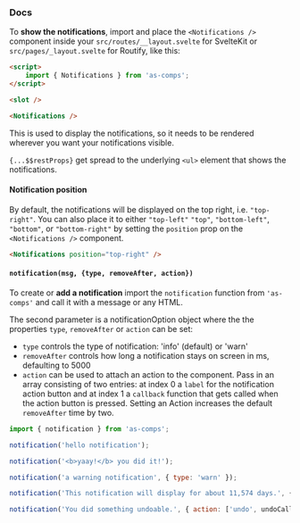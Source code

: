 ### Docs

To **show the notifications**, import and place the `<Notifications />` component
inside your `src/routes/__layout.svelte` for SvelteKit
or `src/pages/_layout.svelte` for Routify, like this:

```html
<script>
	import { Notifications } from 'as-comps';
</script>

<slot />

<Notifications />
```

This is used to display the notifications, so it needs to be rendered wherever you want your notifications
visible.

`{...$$restProps}` get spread to the underlying `<ul>` element that shows the notifications.

#### Notification position

By default, the notifications will be displayed on the top right, i.e. `"top-right"`. You can also place it to either `"top-left"` `"top"`, `"bottom-left"`, `"bottom"`, or `"bottom-right"` by setting the `position` prop on the `<Notifications />` component.

```html
<Notifications position="top-right" />
```

#### `notification(msg, {type, removeAfter, action})`

To create or **add a notification** import the `notification` function from
`'as-comps'` and call it with a message or any HTML.

The second parameter is a notificationOption object where the the properties `type`, `removeAfter` or `action` can be set:

- `type` controls the type of notification: 'info' (default) or 'warn'
- `removeAfter` controls how long a notification stays on screen in ms, defaulting to 5000
- `action` can be used to attach an action to the component. Pass in an array consisting of two entries: at index 0 a `label` for the notification action button and at index 1 a `callback` function that gets called when the action button is pressed. Setting an Action increases the default `removeAfter` time by two.

```js
import { notification } from 'as-comps';

notification('hello notification');

notification('<b>yaay!</b> you did it!');

notification('a warning notification', { type: 'warn' });

notification('This notification will display for about 11,574 days.', { removeAfter: 9001 });

notification('You did something undoable.', { action: ['undo', undoCallback] });
```

<!--
#### Customizing with CSS Custom Properties

The default notification item component can be replaced, but is also highly configurable using
CSS Custom Properties. Overwrite the defaults, either by setting CSS Custom Properties in a global
scope like this:

```css
:root {
	--as-notification-border-radius: 0; /* gives notifications square shape */
}
```

Or you can use <a href="https://svelte.dev/docs#style_props" target="_blank">--style-props sugar</a>:

```html
<Notifications --as-notification-border-radius="999px" />
gives notifications pill shape
```

##### Full list of CSS Custom Properties with defaults

<details>
  <summary>
    Toggle full list
  </summary>

<pre class="language-css">
  <code class="language-css">
/* Notifications Wrapper */
--as-notification-bottom: 1em; /* Distance from bottom of screen */

/* Notification */
--as-notification-padding: 1em;
--as-notification-border: 1px solid black;
--as-notification-border-radius: 0.5em;
--as-notification-color: black;
--as-notification-backdrop-filter: none;
--as-notification-shadow:  0 0.3px 1.4px rgba(0, 0, 0, 0.068),
                    0 0.7px 3.5px rgba(0, 0, 0, 0.098),
                    0 1.4px 7.1px rgba(0, 0, 0, 0.122),
                    0 2.9px 14.6px rgba(0, 0, 0, 0.152),
                    0 8px 40px rgba(0, 0, 0, 0.22);

/* Inline Notification Cancel Button */
--as-notification-btn-border-radius: 999999999px;
--as-notification-btn-padding: 0.45em;
--as-notification-btn-border: 1px solid black;
-as-notification-btn-background: white;

/* Type: 'info'*/
--as-notification-info-color: var(--as-notification-color, black);
--as-notification-info-border-color: #2786cb;
--as-notification-info-background: #abd2ef;

/* Type: 'warn'*/
--as-notification-warn-color: var(--as-notification-color, black);
--as-notification-warn-border-color: #c92626;
--as-notification-warn-background: #efa9a9;
  </code>
</pre>
</details>

Check out some [theme ideas at the end of the page](#themes)!

#### Customizing by replacing default components

The default notification item and cancel icon components can be replaced.
Pass in your custom components to the `<Notifications />` component.

```html
<Notifications {notificationComponent} {cancelIcon} />
```

To create custom notification item or cancel icon components, refer to the original components' source
code:

- <a href="https://github.com/SarcevicAntonio/as-notification/blob/main/src/lib/Notification.svelte" target="_blank">
    Sourcecode for notification item component
  </a>
- <a href="https://github.com/SarcevicAntonio/as-notification/blob/main/src/lib/Cancel.svelte" target="_blank">
      Sourcecode for cancel icon component
    </a>

-->
